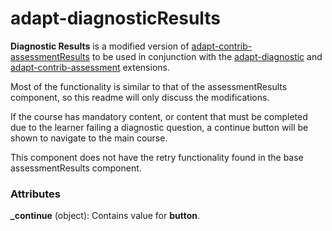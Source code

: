 
# adapt-diagnosticResults

**Diagnostic Results** is a modified version of [adapt-contrib-assessmentResults](https://github.com/adaptlearning/adapt-contrib-assessmentResults/) to be used in conjunction with the [adapt-diagnostic](https://github.com/cgkineo/adapt-diagnostic) and [adapt-contrib-assessment](https://github.com/adaptlearning/adapt-contrib-assessment) extensions.

Most of the functionality is similar to that of the assessmentResults component, so this readme will only discuss the modifications.

If the course has mandatory content, or content that must be completed due to the learner failing a diagnostic question, a continue button will be shown to navigate to the main course.

This component does not have the retry functionality found in the base assessmentResults component.

### Attributes
**_continue** (object): Contains value for **button**.
